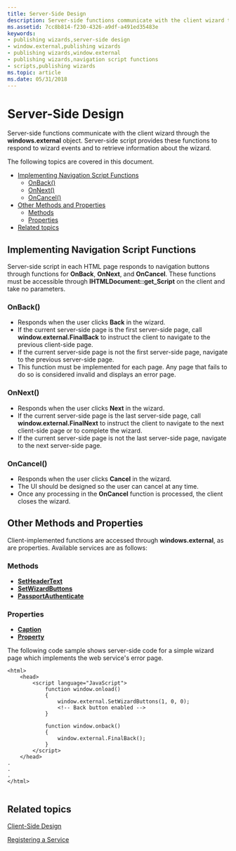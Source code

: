 ```yaml
---
title: Server-Side Design
description: Server-side functions communicate with the client wizard through the windows.external object. Server-side script provides these functions to respond to wizard events and to retrieve information about the wizard.
ms.assetid: 7cc8b814-f230-4326-a9df-a491ed35483e
keywords:
- publishing wizards,server-side design
- window.external,publishing wizards
- publishing wizards,window.external
- publishing wizards,navigation script functions
- scripts,publishing wizards
ms.topic: article
ms.date: 05/31/2018
---
```


# Server-Side Design

Server-side functions communicate with the client wizard through the **windows.external** object. Server-side script provides these functions to respond to wizard events and to retrieve information about the wizard.

The following topics are covered in this document.

-   [Implementing Navigation Script Functions](#implementing-navigation-script-functions)
    -   [OnBack()](#onback)
    -   [OnNext()](#onnext)
    -   [OnCancel()](#oncancel)
-   [Other Methods and Properties](#other-methods-and-properties)
    -   [Methods](#methods)
    -   [Properties](#properties)
-   [Related topics](#related-topics)

## Implementing Navigation Script Functions

Server-side script in each HTML page responds to navigation buttons through functions for **OnBack**, **OnNext**, and **OnCancel**. These functions must be accessible through **IHTMLDocument::get\_Script** on the client and take no parameters.

### OnBack()

-   Responds when the user clicks **Back** in the wizard.
-   If the current server-side page is the first server-side page, call **window.external.FinalBack** to instruct the client to navigate to the previous client-side page.
-   If the current server-side page is not the first server-side page, navigate to the previous server-side page.
-   This function must be implemented for each page. Any page that fails to do so is considered invalid and displays an error page.

### OnNext()

-   Responds when the user clicks **Next** in the wizard.
-   If the current server-side page is the last server-side page, call **window.external.FinalNext** to instruct the client to navigate to the next client-side page or to complete the wizard.
-   If the current server-side page is not the last server-side page, navigate to the next server-side page.

### OnCancel()

-   Responds when the user clicks **Cancel** in the wizard.
-   The UI should be designed so the user can cancel at any time.
-   Once any processing in the **OnCancel** function is processed, the client closes the wizard.

## Other Methods and Properties

Client-implemented functions are accessed through **windows.external**, as are properties. Available services are as follows:

### Methods

-   [**SetHeaderText**](/windows/desktop/shell/iwebwizardhost-setheadertext)
-   [**SetWizardButtons**](/windows/desktop/shell/iwebwizardhost-setwizardbuttons)
-   [**PassportAuthenticate**](/windows/desktop/shell/inewwdevents-passportauthenticate)

### Properties

-   [**Caption**](/previous-versions/windows/desktop/legacy/bb774352(v=vs.85))
-   [**Property**](/windows/desktop/shell/iwebwizardhost-property)

The following code sample shows server-side code for a simple wizard page which implements the web service's error page.


```
<html>
    <head>
        <script language="JavaScript">
            function window.onload()
            {
                window.external.SetWizardButtons(1, 0, 0);    
                <!-- Back button enabled -->
            }

            function window.onback()
            {
                window.external.FinalBack();
            }
        </script>
    </head>
.
.
.
</html>
                    
```



## Related topics

<dl> <dt>

[Client-Side Design](pubwiz-client.md)
</dt> <dt>

[Registering a Service](pubwiz-reg.md)
</dt> </dl>

 

 